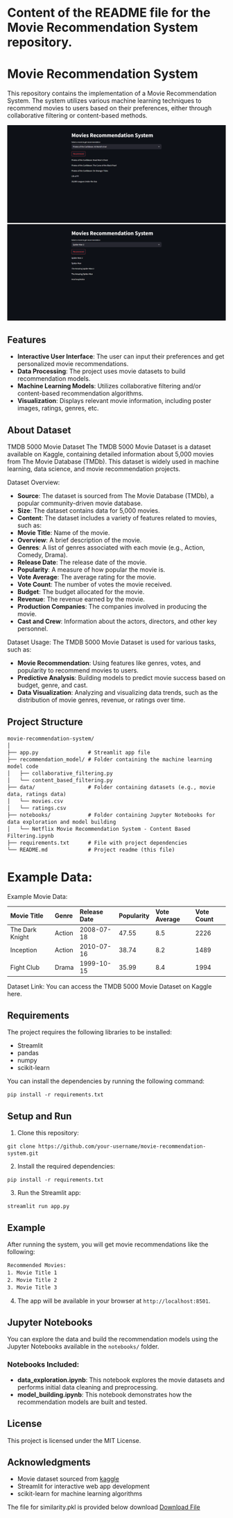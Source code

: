 # Content of the README file for the Movie Recommendation System repository.


# Movie Recommendation System

This repository contains the implementation of a Movie Recommendation System. The system utilizes various machine learning techniques to recommend movies to users based on their preferences, either through collaborative filtering or content-based methods.

![image alt](https://github.com/vinutmaradur/Movie_Recommendation_System/blob/main/Screenshot%201.png?raw=true)
![image alt](https://github.com/vinutmaradur/Movie_Recommendation_System/blob/main/Screenshot%202.png?raw=true)
## Features

- **Interactive User Interface**: The user can input their preferences and get personalized movie recommendations.
- **Data Processing**: The project uses movie datasets to build recommendation models.
- **Machine Learning Models**: Utilizes collaborative filtering and/or content-based recommendation algorithms.
- **Visualization**: Displays relevant movie information, including poster images, ratings, genres, etc.


## About Dataset

TMDB 5000 Movie Dataset
The TMDB 5000 Movie Dataset is a dataset available on Kaggle, containing detailed information about 5,000 movies from The Movie Database (TMDb). This dataset is widely used in machine learning, data science, and movie recommendation projects.

Dataset Overview:
- **Source**: The dataset is sourced from The Movie Database (TMDb), a popular community-driven movie database.
- **Size**: The dataset contains data for 5,000 movies.
- **Content**: The dataset includes a variety of features related to movies, such as:
- **Movie Title**: Name of the movie.
- **Overview**: A brief description of the movie.
- **Genres**: A list of genres associated with each movie (e.g., Action, Comedy, Drama).
- **Release Date**: The release date of the movie.
- **Popularity**: A measure of how popular the movie is.
- **Vote Average**: The average rating for the movie.
- **Vote Count**: The number of votes the movie received.
- **Budget**: The budget allocated for the movie.
- **Revenue**: The revenue earned by the movie.
- **Production Companies**: The companies involved in producing the movie.
- **Cast and Crew**: Information about the actors, directors, and other key personnel.
  
 Dataset Usage:
The TMDB 5000 Movie Dataset is used for various tasks, such as:

- **Movie Recommendation**: Using features like genres, votes, and popularity to recommend movies to users.
- **Predictive Analysis**: Building models to predict movie success based on budget, genre, and cast.
- **Data Visualization**: Analyzing and visualizing data trends, such as the distribution of movie genres, revenue, or ratings over time.

## Project Structure

```
movie-recommendation-system/
│
├── app.py                # Streamlit app file
├── recommendation_model/ # Folder containing the machine learning model code
│   ├── collaborative_filtering.py
│   └── content_based_filtering.py
├── data/                 # Folder containing datasets (e.g., movie data, ratings data)
│   └── movies.csv
│   └── ratings.csv
├── notebooks/            # Folder containing Jupyter Notebooks for data exploration and model building
│   └── Netflix Movie Recommendation System - Content Based Filtering.ipynb
├── requirements.txt      # File with project dependencies
└── README.md             # Project readme (this file)

```

# Example Data:

Example Movie Data:

| Movie Title |	Genre	| Release Date	| Popularity |	Vote Average |	Vote Count |
| :- | :- | :- | :- | :- | :- |
| The Dark Knight |	Action | 2008-07-18 | 47.55 | 8.5 |	2226 |
| Inception |	Action | 2010-07-16 |	38.74 |	8.2 |	1489 |
| Fight Club	| Drama	| 1999-10-15	| 35.99	| 8.4	| 1994 |

Dataset Link:
You can access the TMDB 5000 Movie Dataset on Kaggle here.



## Requirements

The project requires the following libraries to be installed:

- Streamlit
- pandas
- numpy
- scikit-learn


You can install the dependencies by running the following command:

```
pip install -r requirements.txt

```

## Setup and Run

1. Clone this repository:

```
git clone https://github.com/your-username/movie-recommendation-system.git
```

2. Install the required dependencies:

```
pip install -r requirements.txt
```

3. Run the Streamlit app:

```
streamlit run app.py
```

## Example

After running the system, you will get movie recommendations like the following:

```bash
Recommended Movies:
1. Movie Title 1
2. Movie Title 2
3. Movie Title 3
```

4. The app will be available in your browser at `http://localhost:8501`.

## Jupyter Notebooks

You can explore the data and build the recommendation models using the Jupyter Notebooks available in the `notebooks/` folder. 

### Notebooks Included:
- **data_exploration.ipynb**: This notebook explores the movie datasets and performs initial data cleaning and preprocessing.
- **model_building.ipynb**: This notebook demonstrates how the recommendation models are built and tested.

## License

This project is licensed under the MIT License.

## Acknowledgments

- Movie dataset sourced from [kaggle](https://www.kaggle.com/datasets/tmdb/tmdb-movie-metadata)
- Streamlit for interactive web app development
- scikit-learn for machine learning algorithms
  
The file for similarity.pkl is provided below download 
[Download File](https://drive.google.com/file/d/1G9dQO6tn1rrNJgi5LZyXpanJdBQlGyVk/view?usp=sharing)

